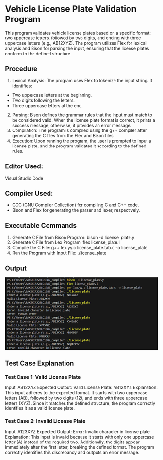 # Vehicle License Plate Validation Program
This program validates vehicle license plates based on a specific format: two uppercase letters, followed by two digits, and ending with three uppercase letters (e.g., AB12XYZ). The program utilizes Flex for lexical analysis and Bison for parsing the input, ensuring that the license plates conform to the defined structure.
## Procedure
1.	Lexical Analysis: The program uses Flex to tokenize the input string. It identifies:
- Two uppercase letters at the beginning.
- Two digits following the letters.
-	Three uppercase letters at the end.
2.	Parsing: Bison defines the grammar rules that the input must match to be considered valid. When the license plate format is correct, it prints a success message; otherwise, it provides an error message.
3.	Compilation: The program is compiled using the g++ compiler after generating the C files from the Flex and Bison files.
4.	Execution: Upon running the program, the user is prompted to input a license plate, and the program validates it according to the defined rules.
## Editor Used: 
Visual Studio Code 
## Compiler Used:
-	GCC (GNU Compiler Collection) for compiling C and C++ code.
- Bison and Flex for generating the parser and lexer, respectively.
## Executable Commands
1.	Generate C File from Bison Program: bison -d license_plate.y
2.	Generate C File from Lex Program: flex license_plate.l
3.	Compile the C File: g++ lex.yy.c license_plate.tab.c -o license_plate
4.	Run the Program with Input File: ./license_plate
## Output
![Output](https://github.com/SakshiBiyani02/Vehicle-License-plate-validation-using-lex-and-yacc/blob/main/Screenshot%202025-02-23%20131346.png?raw=true)
## Test Case Explanation
### Test Case 1: Valid License Plate
Input: AB12XYZ
Expected Output: Valid License Plate: AB12XYZ
Explanation: This input adheres to the expected format. It starts with two uppercase letters (AB), followed by two digits (12), and ends with three uppercase letters (XYZ). Since it matches the defined structure, the program correctly identifies it as a valid license plate.
### Test Case 2: Invalid License Plate
Input: A123XYZ
Expected Output: Error: Invalid character in license plate
Explanation: This input is invalid because it starts with only one uppercase letter (A) instead of the required two. Additionally, the digits appear immediately after the first letter, breaking the defined format. The program correctly identifies this discrepancy and outputs an error message.
